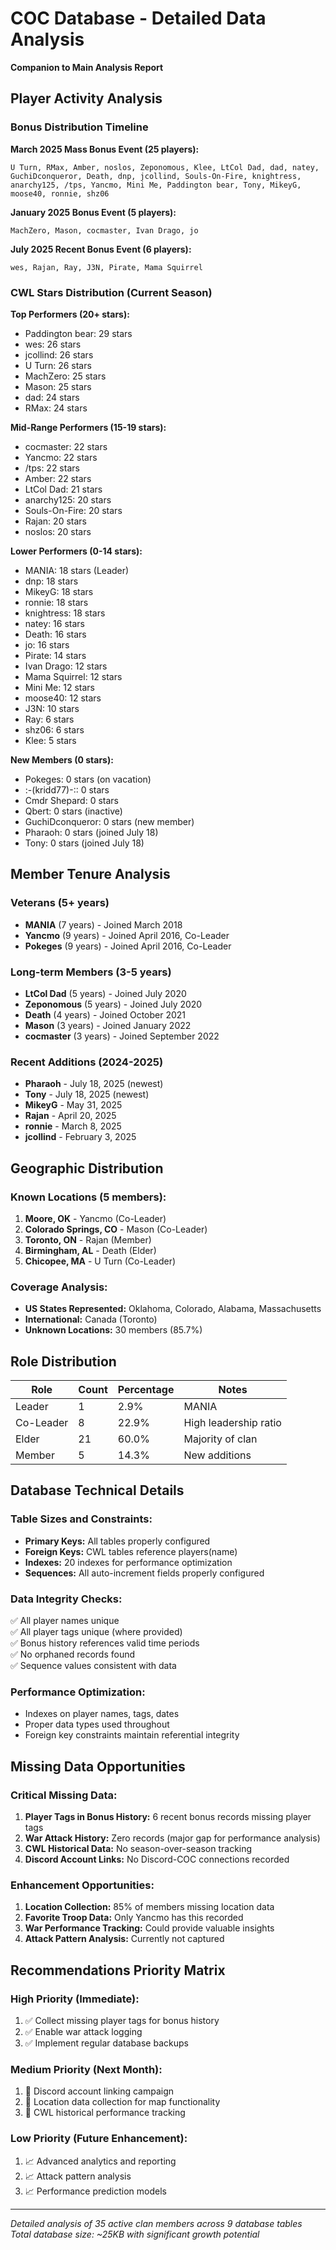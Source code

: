 # COC Database - Detailed Data Analysis
**Companion to Main Analysis Report**

## Player Activity Analysis

### Bonus Distribution Timeline

**March 2025 Mass Bonus Event (25 players):**
```
U Turn, RMax, Amber, noslos, Zeponomous, Klee, LtCol Dad, dad, natey, 
GuchiDconqueror, Death, dnp, jcollind, Souls-On-Fire, knightress, 
anarchy125, /tps, Yancmo, Mini Me, Paddington bear, Tony, MikeyG, 
moose40, ronnie, shz06
```

**January 2025 Bonus Event (5 players):**
```
MachZero, Mason, cocmaster, Ivan Drago, jo
```

**July 2025 Recent Bonus Event (6 players):**
```
wes, Rajan, Ray, J3N, Pirate, Mama Squirrel
```

### CWL Stars Distribution (Current Season)

**Top Performers (20+ stars):**
- Paddington bear: 29 stars
- wes: 26 stars  
- jcollind: 26 stars
- U Turn: 26 stars
- MachZero: 25 stars
- Mason: 25 stars
- dad: 24 stars
- RMax: 24 stars

**Mid-Range Performers (15-19 stars):**
- cocmaster: 22 stars
- Yancmo: 22 stars
- /tps: 22 stars
- Amber: 22 stars
- LtCol Dad: 21 stars
- anarchy125: 20 stars
- Souls-On-Fire: 20 stars
- Rajan: 20 stars
- noslos: 20 stars

**Lower Performers (0-14 stars):**
- MANIA: 18 stars (Leader)
- dnp: 18 stars
- MikeyG: 18 stars
- ronnie: 18 stars
- knightress: 18 stars
- natey: 16 stars
- Death: 16 stars
- jo: 16 stars
- Pirate: 14 stars
- Ivan Drago: 12 stars
- Mama Squirrel: 12 stars
- Mini Me: 12 stars
- moose40: 12 stars
- J3N: 10 stars
- Ray: 6 stars
- shz06: 6 stars
- Klee: 5 stars

**New Members (0 stars):**
- Pokeges: 0 stars (on vacation)
- :-(kridd77)-:: 0 stars
- Cmdr Shepard: 0 stars
- Qbert: 0 stars (inactive)
- GuchiDconqueror: 0 stars (new member)
- Pharaoh: 0 stars (joined July 18)
- Tony: 0 stars (joined July 18)

## Member Tenure Analysis

### Veterans (5+ years)
- **MANIA** (7 years) - Joined March 2018
- **Yancmo** (9 years) - Joined April 2016, Co-Leader
- **Pokeges** (9 years) - Joined April 2016, Co-Leader

### Long-term Members (3-5 years)
- **LtCol Dad** (5 years) - Joined July 2020
- **Zeponomous** (5 years) - Joined July 2020  
- **Death** (4 years) - Joined October 2021
- **Mason** (3 years) - Joined January 2022
- **cocmaster** (3 years) - Joined September 2022

### Recent Additions (2024-2025)
- **Pharaoh** - July 18, 2025 (newest)
- **Tony** - July 18, 2025 (newest)
- **MikeyG** - May 31, 2025
- **Rajan** - April 20, 2025
- **ronnie** - March 8, 2025
- **jcollind** - February 3, 2025

## Geographic Distribution

### Known Locations (5 members):
1. **Moore, OK** - Yancmo (Co-Leader)
2. **Colorado Springs, CO** - Mason (Co-Leader)  
3. **Toronto, ON** - Rajan (Member)
4. **Birmingham, AL** - Death (Elder)
5. **Chicopee, MA** - U Turn (Co-Leader)

### Coverage Analysis:
- **US States Represented:** Oklahoma, Colorado, Alabama, Massachusetts
- **International:** Canada (Toronto)
- **Unknown Locations:** 30 members (85.7%)

## Role Distribution

| Role | Count | Percentage | Notes |
|------|-------|------------|-------|
| Leader | 1 | 2.9% | MANIA |
| Co-Leader | 8 | 22.9% | High leadership ratio |
| Elder | 21 | 60.0% | Majority of clan |
| Member | 5 | 14.3% | New additions |

## Database Technical Details

### Table Sizes and Constraints:
- **Primary Keys:** All tables properly configured
- **Foreign Keys:** CWL tables reference players(name)
- **Indexes:** 20 indexes for performance optimization
- **Sequences:** All auto-increment fields properly configured

### Data Integrity Checks:
✅ All player names unique  
✅ All player tags unique (where provided)  
✅ Bonus history references valid time periods  
✅ No orphaned records found  
✅ Sequence values consistent with data  

### Performance Optimization:
- Indexes on player names, tags, dates
- Proper data types used throughout
- Foreign key constraints maintain referential integrity

## Missing Data Opportunities

### Critical Missing Data:
1. **Player Tags in Bonus History:** 6 recent bonus records missing player tags
2. **War Attack History:** Zero records (major gap for performance analysis)
3. **CWL Historical Data:** No season-over-season tracking
4. **Discord Account Links:** No Discord-COC connections recorded

### Enhancement Opportunities:
1. **Location Collection:** 85% of members missing location data
2. **Favorite Troop Data:** Only Yancmo has this recorded
3. **War Performance Tracking:** Could provide valuable insights
4. **Attack Pattern Analysis:** Currently not captured

## Recommendations Priority Matrix

### High Priority (Immediate):
1. ✅ Collect missing player tags for bonus history
2. ✅ Enable war attack logging
3. ✅ Implement regular database backups

### Medium Priority (Next Month):
1. 🔧 Discord account linking campaign
2. 🔧 Location data collection for map functionality
3. 🔧 CWL historical performance tracking

### Low Priority (Future Enhancement):
1. 📈 Advanced analytics and reporting
2. 📈 Attack pattern analysis
3. 📈 Performance prediction models

---

*Detailed analysis of 35 active clan members across 9 database tables*  
*Total database size: ~25KB with significant growth potential*
